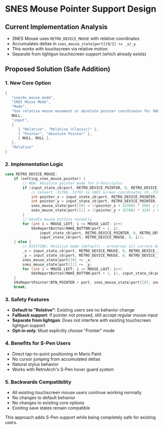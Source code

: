 # SNES Mouse Pointer Support Design

## Current Implementation Analysis
- SNES Mouse uses `RETRO_DEVICE_MOUSE` with relative coordinates
- Accumulates deltas in `snes_mouse_state[port][0/1] += _x/_y`
- This works with touchscreen via relative motion
- Separate from lightgun touchscreen support (which already exists)

## Proposed Solution (Safe Addition)

### 1. New Core Option
```c
{
   "snes9x_mouse_mode",
   "SNES Mouse Mode", 
   "Mode",
   "Use relative mouse movement or absolute pointer coordinates for SNES Mouse. 'Relative' preserves classic behavior and touchscreen compatibility. 'Pointer' enables direct stylus/touch positioning for games like Mario Paint.",
   NULL,
   "input",
   {
      { "Relative", "Relative (Classic)" },
      { "Pointer", "Absolute Pointer" }, 
      { NULL, NULL },
   },
   "Relative"
}
```

### 2. Implementation Logic
```c
case RETRO_DEVICE_MOUSE:
    if (setting_snes_mouse_pointer) {
        // NEW: Absolute pointer mode for S-Pen/stylus
        if (input_state_cb(port, RETRO_DEVICE_POINTER, 0, RETRO_DEVICE_ID_POINTER_PRESSED)) {
            // Convert -32768..32767 to SNES screen coordinates (0..255)
            int pointer_x = input_state_cb(port, RETRO_DEVICE_POINTER, 0, RETRO_DEVICE_ID_POINTER_X);
            int pointer_y = input_state_cb(port, RETRO_DEVICE_POINTER, 0, RETRO_DEVICE_ID_POINTER_Y);
            snes_mouse_state[port][0] = ((pointer_x + 32768) * 256) / 65536;
            snes_mouse_state[port][1] = ((pointer_y + 32768) * 224) / 65536; // SNES height
        }
        // Handle mouse buttons normally
        for (int i = MOUSE_LEFT; i <= MOUSE_LAST; i++)
            S9xReportButton(MAKE_BUTTON(port + 1, i), 
                input_state_cb(port, RETRO_DEVICE_POINTER, 0, RETRO_DEVICE_ID_POINTER_PRESSED) ||
                input_state_cb(port, RETRO_DEVICE_MOUSE, 0, i));
    } else {
        // EXISTING: Relative mode (default) - preserves all current behavior
        _x = input_state_cb(port, RETRO_DEVICE_MOUSE, 0, RETRO_DEVICE_ID_MOUSE_X);
        _y = input_state_cb(port, RETRO_DEVICE_MOUSE, 0, RETRO_DEVICE_ID_MOUSE_Y);
        snes_mouse_state[port][0] += _x;
        snes_mouse_state[port][1] += _y;
        for (int i = MOUSE_LEFT; i <= MOUSE_LAST; i++)
            S9xReportButton(MAKE_BUTTON(port + 1, i), input_state_cb(port, RETRO_DEVICE_MOUSE, 0, i));
    }
    S9xReportPointer(BTN_POINTER + port, snes_mouse_state[port][0], snes_mouse_state[port][1]);
    break;
```

### 3. Safety Features
- **Default to "Relative"**: Existing users see no behavior change
- **Fallback support**: If pointer not pressed, still accept regular mouse input  
- **Separate from lightgun**: Does not interfere with existing touchscreen lightgun support
- **Opt-in only**: Must explicitly choose "Pointer" mode

### 4. Benefits for S-Pen Users
- Direct tap-to-point positioning in Mario Paint
- No cursor jumping from accumulated deltas
- Natural stylus behavior
- Works with RetroArch's S-Pen hover guard system

### 5. Backwards Compatibility
- All existing touchscreen mouse users continue working normally
- No changes to default behavior
- No changes to existing core options
- Existing save states remain compatible

This approach adds S-Pen support while being completely safe for existing users.
